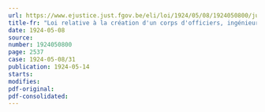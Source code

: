 ```yaml
---
url: https://www.ejustice.just.fgov.be/eli/loi/1924/05/08/1924050800/justel
title-fr: "Loi relative à la création d'un corps d'officiers, ingénieurs des fabrications militaires"
date: 1924-05-08
source:
number: 1924050800
page: 2537
case: 1924-05-08/31
publication: 1924-05-14
starts:
modifies:
pdf-original:
pdf-consolidated:
---
```


